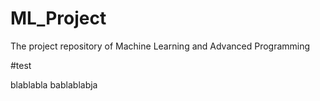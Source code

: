 # ML_Project
The project repository of Machine Learning and Advanced Programming

#test

blablabla
bablablabja
